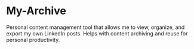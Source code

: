 # My-Archive
Personal content management tool that allows me to view, organize, and export my own LinkedIn posts. Helps with content archiving and reuse for personal productivity.

